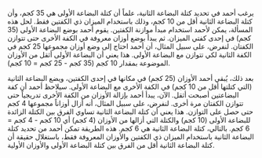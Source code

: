 يرغب أحمد في تحديد كتلة البضاعة الثانية، علماً أن كتلة البضاعة الأولى هي 35 كجم، وأن كتلة البضاعة الثانية أقل من 10 كجم، وذلك باستخدام الميزان ذي الكفتين فقط.  لحل هذه المسألة، يمكن لأحمد استخدام مبدأ موازنة الكفتين.  يقوم أحمد بوضع البضاعة الأولى (35 كجم) في إحدى كفتي الميزان. ثم يبدأ بوضع أوزان معروفة في الكفة الأخرى حتى تتوازن الكفتان.  لنفرض، على سبيل المثال، أن أحمد احتاج إلى وضع أوزان مجموعها 25 كجم في الكفة الثانية لكي تتوازن مع البضاعة الأولى. هذا يعني أن البضاعة الأولى أثقل من الأوزان الموضوعة بمقدار 10 كجم (35 كجم - 25 كجم = 10 كجم).

بعد ذلك، يُبقي أحمد الأوزان (25 كجم) في مكانها في إحدى الكفتين، ويضع البضاعة الثانية (التي كتلتها أقل من 10 كجم) في الكفة الأخرى مع البضاعة الأولى.  سيلاحظ أحمد أن كفة البضاعتين أصبحت أثقل.  الآن، يبدأ أحمد بإزالة الأوزان من الكفة الأخرى تدريجياً حتى تتوازن الكفتان مرة أخرى.  لنفرض، على سبيل المثال، أنه أزال أوزاناً مجموعها 4 كجم حتى حصل على التوازن. هذا يعني أن كتلة البضاعة الثانية تساوي الفرق بين  الكتلة الزائدة للبضاعة الأولى (10 كجم) والكتلة التي أزالها من الأوزان (4 كجم) أي 10 كجم - 4 كجم = 6 كجم.  بالتالي، كتلة البضاعة الثانية هي 6 كجم.  هذه الطريقة تمكن أحمد من تحديد كتلة البضاعة الثانية باستخدام الميزان ذي الكفتين والأوزان المعروفة فقط،  باستغلال حقيقة أن كتلة البضاعة الثانية أقل من الفرق بين كتلة البضاعة الأولى والأوزان الأولية.